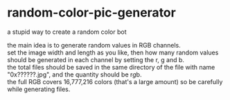 # random-color-pic-generator
a stupid way to create a random color bot

the main idea is to generate random values in RGB channels.  
set the image width and length as you like, then how many random values should be generated in each channel by setting the r, g and b.  
the total files should be saved in the same directory of the file with name "0x??????.jpg", and the quantity should be r*g*b.  
the full RGB covers 16,777,216‬ colors (that's a large amount) so be carefully while generating files.  
